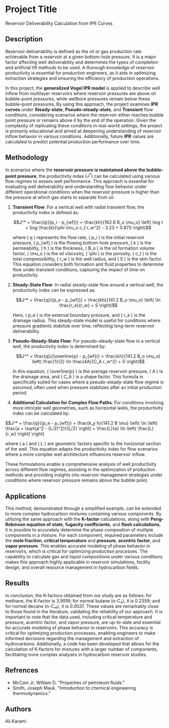 # Project Title

Reservoir Deliverability Calculation from IPR Curves


## Description


Reservoir deliverability is defined as the oil or gas production rate achievable from a reservoir at a given bottom-hole pressure. It is a major factor affecting well deliverability and determines the types of completion and artificial lift methods to be used. A thorough knowledge of reservoir productivity is essential for production engineers, as it aids in optimizing extraction strategies and ensuring the efficiency of production operations.

In this project, the **generalized Vogel IPR model** is applied to describe well inflow from multilayer reservoirs where reservoir pressures are above oil bubble-point pressures, while wellbore pressures remain below these bubble-point pressures. By using this approach, the project examines **IPR curves** under **Steady-state**, **Pseudo–steady-state**, and **Transient** flow conditions, considering scenarios where the reservoir either reaches bubble point pressure or remains above it by the end of the operation. Given the complexity of replicating these conditions in real-world settings, the project is primarily educational and aimed at deepening understanding of reservoir inflow behavior in various conditions. Additionally, future **IPR** values are calculated to predict potential production performance over time.

## Methodology

In scenarios where the **reservoir pressure is maintained above the bubble-point pressure**, the productivity index $( J^* )$ can be calculated using various flow regimes to assess well performance. This approach is essential for evaluating well deliverability and understanding flow behavior under different operational conditions when the reservoir pressure is higher than the pressure at which gas starts to separate from oil.

1. **Transient Flow**: For a vertical well with radial transient flow, the productivity index is defined as:

   $$J^* = \frac{q}{(p_i - p_{wf})} = \frac{kh}{162.6 B_o \mu_o} \left( \log t + \log \frac{k}{\phi \mu_o c_t r_w^2} - 3.23 + 0.87S \right)$$

   where \( q \) represents the flow rate, \( p_i \) is the initial reservoir pressure, \( p_{wf} \) is the flowing bottom-hole pressure, \( k \) is the permeability, \( h \) is the thickness, \( B_o \) is the oil formation volume factor, \( \mu_o \) is the oil viscosity, \( \phi \) is the porosity, \( c_t \) is the total compressibility, \( r_w \) is the well radius, and \( S \) is the skin factor. This equation considers both formation and fluid properties to determine flow under transient conditions, capturing the impact of time on productivity.

2. **Steady-State Flow**: In radial steady-state flow around a vertical well, the productivity index can be expressed as:

   
   $$J^* = \frac{q}{(p_e - p_{wf})} = \frac{kh}{141.2 B_o \mu_o} \left( \ln \frac{r_e}{r_w} + S \right)$$

   Here, \( p_e \) is the external boundary pressure, and \( r_e \) is the drainage radius. This steady-state model is useful for conditions where pressure gradients stabilize over time, reflecting long-term reservoir deliverability.

3. **Pseudo–Steady-State Flow**: For pseudo–steady-state flow in a vertical well, the productivity index is determined by:

   
   $$J^* = \frac{q}{(\overline{p} - p_{wf})} = \frac{kh}{141.2 B_o \mu_o} \left( \frac{1}{2} \ln \frac{4A}{C_A r_w^2} + S \right)$$

   In this equation, \( \overline{p} \) is the average reservoir pressure, \( A \) is the drainage area, and \( C_A \) is a shape factor. This formula is specifically suited for cases where a pseudo-steady-state flow regime is assumed, often used when pressure stabilizes after an initial production period.

4. **Additional Calculation for Complex Flow Paths**: For conditions involving more intricate well geometries, such as horizontal wells, the productivity index can be calculated by:

   
$$J^* = \frac{q}{(p_e - p_{wf})} = \frac{k_y h}{141.2 B \mu} \left\{ \ln \left( \frac{a + \sqrt{a^2 - (L/2)^2}}{L/2} \right) + \frac{L}{a} \ln \left( \frac{L}{r_w} \right) \right\}

   where \( a \) and \( L \) are geometric factors specific to the horizontal section of the well. This equation adapts the productivity index for flow scenarios where a more complex well architecture influences reservoir inflow.

These formulations enable a comprehensive analysis of well productivity across different flow regimes, assisting in the optimization of production methods and providing insights into reservoir management strategies under conditions where reservoir pressure remains above the bubble point.


## Applications


This method, demonstrated through a simplified example, can be extended to more complex hydrocarbon mixtures containing various components. By utilizing the same approach with the **K-factor** calculations, along with **Peng-Robinson equation of state**, **fugacity coefficients**, and **flash calculations**, it is possible to accurately determine the phase composition of multiple components in a mixture. For each component, required parameters include the **mole fraction**, **critical temperature** and **pressure**, **acentric factor**, and **vapor pressure**. This enables accurate modeling of phase behavior in reservoirs, which is critical for optimizing production processes. The capability to calculate gas and liquid compositions under various conditions makes this approach highly applicable in reservoir simulations, facility design, and overall resource management in hydrocarbon fields.



## Results

In conclusion, the K-factors obtained from our study are as follows: for methane, the K-factor is 3.9916; for normal butane (n-C₄), it is 0.2359; and for normal decane (n-C₁₀), it is 0.0031. These values are remarkably close to those found in the literature, validating the reliability of our approach. It is important to note that the data used, including critical temperature and pressure, acentric factor, and vapor pressure, are up-to-date and essential for accurate modeling of phase behavior in reservoirs. This accuracy is critical for optimizing production processes, enabling engineers to make informed decisions regarding the management and extraction of hydrocarbons. Additionally, a code has been developed that allows for the calculation of K-factors for mixtures with a larger number of components, facilitating more complex analyses in hydrocarbon reservoir studies.

## Refrences
* McCain Jr, William D. "Properties of petroleum fluids."
* Smith, Joseph Mauk. "Introduction to chemical engineering thermodynamics."



## Authors

Ali.Karami



